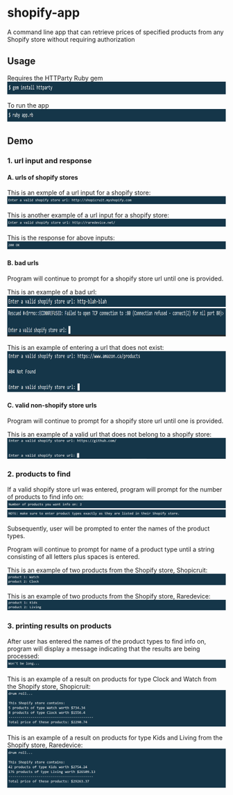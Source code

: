 # shopify-app
A command line app that can retrieve prices of specified products from any Shopify store without requiring authorization

## Usage
Requires the HTTParty Ruby gem
<img src="/screenshots/install_httparty.PNG" alt="alt text" width="900" height="29">

To run the app
<img src="/screenshots/run_app.PNG" alt="alt text" width="900" height="29">

## Demo

### 1. url input and response
#### A. urls of shopify stores
This is an exmple of a url input for a shopify store:
![](/screenshots/valid_url_prompt_1.PNG)

This is another example of a url input for a shopify store:
![](/screenshots/valid_url_prompt_2.PNG)

This is the response for above inputs:
![](/screenshots/response_200.PNG)

#### B. bad urls
Program will continue to prompt for a shopify store url until one is provided.

This is an example of a bad url:
<img src="/screenshots/invalid_url_prompt_1.PNG" alt="alt text" width="900" height="26">
<img src="/screenshots/invalid_url_response_1.PNG" alt="alt text" width="900" height="65">

This is an example of entering a url that does not exist:
<img src="/screenshots/invalid_url_prompt_response_3.PNG" alt="alt text" width="900" height="94">

#### C. valid non-shopify store urls
Program will continue to prompt for a shopify store url until one is provided.

This is an example of a valid url that does not belong to a shopify store:
![](/screenshots/invalid_url_prompt_response_2.PNG)

### 2. products to find
If a valid shopify store url was entered, program will prompt for the number of products to find info on:
![](/screenshots/two_product_requests.PNG)
![](/screenshots/note_valid_product_names.PNG)

Subsequently, user will be prompted to enter the names of the product types.

Program will continue to prompt for name of a product type until a string consisting of all letters plus spaces is entered.

This is an example of two products from the Shopify store, Shopicruit:
![](/screenshots/two_product_names_1.PNG)

This is an example of two products from the Shopify store, Raredevice:
![](/screenshots/two_product_names_2.PNG)

### 3. printing results on products
After user has entered the names of the product types to find info on, program will display a message indicating 
that the results are being processed:
![](/screenshots/wont_be_long.PNG)

This is an example of a result on products for type Clock and Watch from the Shopify store, Shopicruit:
![](/screenshots/results_1.PNG)

This is an example of a result on products for type Kids and Living from the Shopify store, Raredevice:
![](/screenshots/results_2.PNG)

